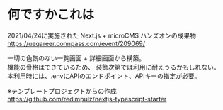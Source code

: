 # 何ですかこれは
2021/04/24に実施された Next.js + microCMS ハンズオンの成果物 
https://ueqareer.connpass.com/event/209069/  

一切の色気のない一覧画面 + 詳細画面から構築。  
機能の骨格はできているため、
装飾次第では利用に耐えうるかもしれない。  
本利用時には、.envにAPIのエンドポイント、APIキーの指定が必要。    

※テンプレートプロジェクトからの作成  
https://github.com/redimpulz/nextjs-typescript-starter
